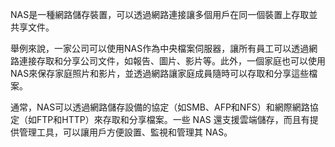 NAS是一種網路儲存裝置，可以透過網路連接讓多個用戶在同一個裝置上存取並共享文件。

舉例來說，一家公司可以使用NAS作為中央檔案伺服器，讓所有員工可以透過網路連接存取和分享公司文件，如報告、圖片、影片等。此外，一個家庭也可以使用NAS來保存家庭照片和影片，並透過網路讓家庭成員隨時可以存取和分享這些檔案。

通常，NAS可以透過網路儲存設備的協定（如SMB、AFP和NFS）和網際網路協定（如FTP和HTTP）來存取和分享檔案。一些 NAS 還支援雲端儲存，而且有提供管理工具，可以讓用戶方便設置、監視和管理其 NAS。